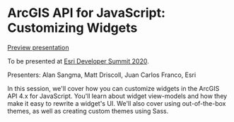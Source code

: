 # ArcGIS API for JavaScript: Customizing Widgets

[Preview presentation](https://jcfranco.github.io/dev-summit-2020-customizing-widgets/slides/#/)

To be presented at [Esri Developer Summit 2020](http://www.esri.com/events/devsummit).

Presenters: Alan Sangma, Matt Driscoll, Juan Carlos Franco, Esri

In this session, we'll cover how you can customize widgets in the ArcGIS API 4.x for JavaScript. You'll learn about widget view-models and how they make it easy to rewrite a widget's UI. We'll also cover using out-of-the-box themes, as well as creating custom themes using Sass.
